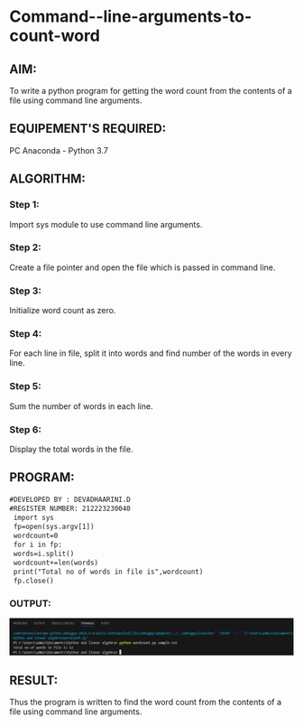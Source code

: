 # Command--line-arguments-to-count-word
## AIM:
To write a python program for getting the word count from the contents of a file using command line arguments.
## EQUIPEMENT'S REQUIRED: 
PC
Anaconda - Python 3.7
## ALGORITHM: 
### Step 1:
 Import sys module to use command line arguments.
### Step 2: 
 Create a file pointer and open the file which is passed in command line.
### Step 3: 
 Initialize word count as zero.
### Step 4:  
 For each line in file, split it into words and find number of the words in every line.
### Step 5: 
Sum the number of words in each line.
### Step 6: 
Display the total words in the file.
## PROGRAM:
```
#DEVELOPED BY : DEVADHAARINI.D
#REGISTER NUMBER: 212223230040
 import sys
 fp=open(sys.argv[1])
 wordcount=0
 for i in fp:
 words=i.split()
 wordcount+=len(words)
 print("Total no of words in file is",wordcount)
 fp.close()
```
### OUTPUT:
![alt text](<Screenshot 2024-05-16 095050.png>)
## RESULT:
Thus the program is written to find the word count from the contents of a file using command line arguments.